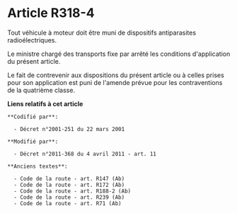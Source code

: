 # Article R318-4

Tout véhicule à moteur doit être muni de dispositifs antiparasites radioélectriques. 

Le ministre chargé des transports fixe par arrêté les conditions d'application du présent article. 

Le fait de contrevenir aux dispositions du présent article ou à celles prises pour son application est puni de l'amende
prévue pour les contraventions de la quatrième classe.

**Liens relatifs à cet article**

	**Codifié par**:

	  - Décret n°2001-251 du 22 mars 2001

	**Modifié par**:

	  - Décret n°2011-368 du 4 avril 2011 - art. 11

	**Anciens textes**:

	  - Code de la route - art. R147 (Ab)
	  - Code de la route - art. R172 (Ab)
	  - Code de la route - art. R188-2 (Ab)
	  - Code de la route - art. R239 (Ab)
	  - Code de la route - art. R71 (Ab)
